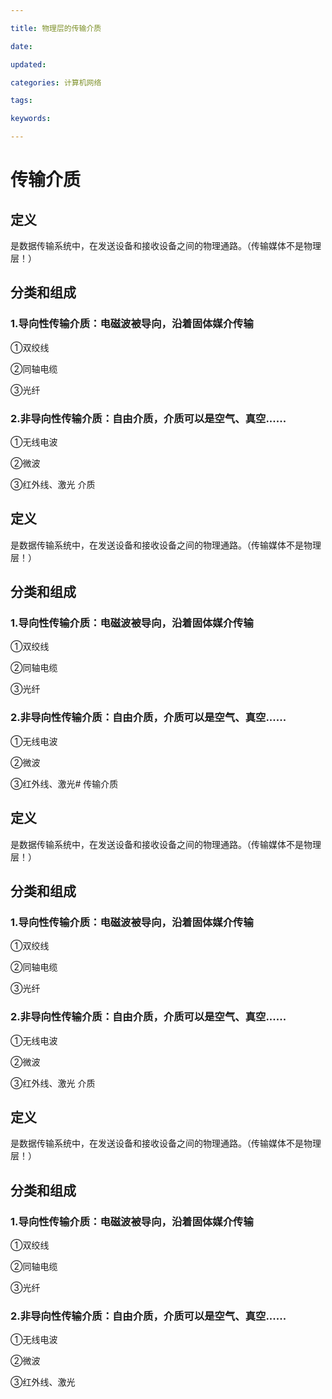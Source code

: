 ```yaml
---

title: 物理层的传输介质

date: 

updated: 

categories: 计算机网络

tags: 

keywords: 

---
```

# 传输介质

## 定义

是数据传输系统中，在发送设备和接收设备之间的物理通路。（传输媒体不是物理层！）

## 分类和组成

### 1.导向性传输介质：电磁波被导向，沿着固体媒介传输

①双绞线

②同轴电缆

③光纤

### 2.非导向性传输介质：自由介质，介质可以是空气、真空......

 ①无线电波

②微波

③红外线、激光
介质

## 定义

是数据传输系统中，在发送设备和接收设备之间的物理通路。（传输媒体不是物理层！）

## 分类和组成

### 1.导向性传输介质：电磁波被导向，沿着固体媒介传输

①双绞线

②同轴电缆

③光纤

### 2.非导向性传输介质：自由介质，介质可以是空气、真空......

 ①无线电波

②微波

③红外线、激光# 传输介质

## 定义

是数据传输系统中，在发送设备和接收设备之间的物理通路。（传输媒体不是物理层！）

## 分类和组成

### 1.导向性传输介质：电磁波被导向，沿着固体媒介传输

①双绞线

②同轴电缆

③光纤

### 2.非导向性传输介质：自由介质，介质可以是空气、真空......

 ①无线电波

②微波

③红外线、激光
介质

## 定义

是数据传输系统中，在发送设备和接收设备之间的物理通路。（传输媒体不是物理层！）

## 分类和组成

### 1.导向性传输介质：电磁波被导向，沿着固体媒介传输

①双绞线

②同轴电缆

③光纤

### 2.非导向性传输介质：自由介质，介质可以是空气、真空......

 ①无线电波

②微波

③红外线、激光